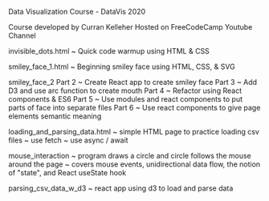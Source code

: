 Data Visualization Course - DataVis 2020

Course developed by Curran Kelleher
Hosted on FreeCodeCamp Youtube Channel

invisible_dots.html 
    ~ Quick code warmup using HTML & CSS

smiley_face_1.html 
    ~ Beginning smiley face using HTML, CSS, & SVG

smiley_face_2 
    Part 2 ~ Create React app to create smiley face
    Part 3 ~ Add D3 and use arc function to create mouth
    Part 4 ~ Refactor using React components & ES6
    Part 5 ~ Use modules and react components to put parts of face into separate files
    Part 6 ~ Use react components to give page elements semantic meaning

loading_and_parsing_data.html 
    ~ simple HTML page to practice loading csv files
    ~ use fetch
    ~ use async / await 

mouse_interaction
    ~ program draws a circle and circle follows the mouse around the page
    ~ covers mouse events, unidirectional data flow, the notion of "state", and React useState hook
    
parsing_csv_data_w_d3
    ~ react app using d3 to load and parse data
    